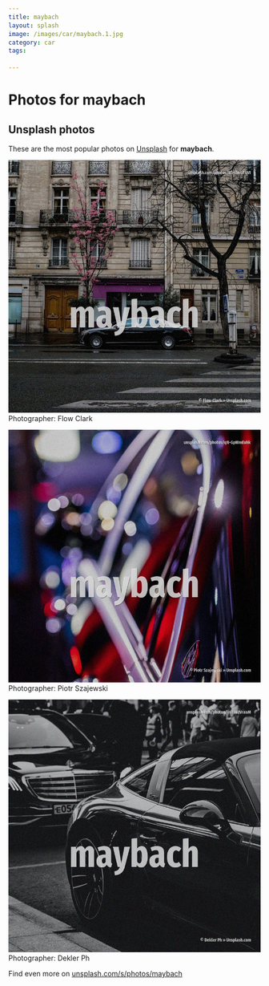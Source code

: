 ```yaml
---
title: maybach
layout: splash
image: /images/car/maybach.1.jpg
category: car
tags:

---
```

# Photos for maybach
 
## Unsplash photos
These are the most popular photos on [Unsplash](https://unsplash.com) for **maybach**.
 
![maybach](/images/car/maybach.1.jpg)
Photographer:  Flow Clark
 
![maybach](/images/car/maybach.2.jpg)
Photographer:  Piotr Szajewski
 
![maybach](/images/car/maybach.3.jpg)
Photographer:  Dekler Ph
 
Find even more on [unsplash.com/s/photos/maybach](https://unsplash.com/s/photos/maybach)
 
